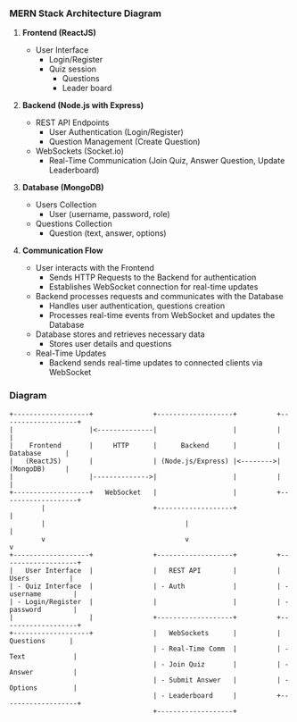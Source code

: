 ###  MERN Stack Architecture Diagram
1. **Frontend (ReactJS)**
    - User Interface
        - Login/Register
        - Quiz session
            + Questions
            + Leader board

2. **Backend (Node.js with Express)**
    - REST API Endpoints
        - User Authentication (Login/Register)
        - Question Management (Create Question)
    - WebSockets (Socket.io)
        - Real-Time Communication (Join Quiz, Answer Question, Update Leaderboard)

3. **Database (MongoDB)**
    - Users Collection
        - User (username, password, role)
    - Questions Collection
        - Question (text, answer, options)

4. **Communication Flow**
    - User interacts with the Frontend
        - Sends HTTP Requests to the Backend for authentication
        - Establishes WebSocket connection for real-time updates
    - Backend processes requests and communicates with the Database
        - Handles user authentication, questions creation
        - Processes real-time events from WebSocket and updates the Database
    - Database stores and retrieves necessary data
        - Stores user details and questions
    - Real-Time Updates
        - Backend sends real-time updates to connected clients via WebSocket

### Diagram

```
+-------------------+               +-------------------+          +-------------------+
|                   |<--------------|                   |          |                   |
|    Frontend       |     HTTP      |      Backend      |          |     Database      |
|   (ReactJS)       |               | (Node.js/Express) |<-------->|     (MongoDB)     |
|                   |-------------->|                   |          |                   |
+-------------------+   WebSocket   |                   |          +-------------------+
        |                           +-------------------+                   |
        |                                   |                               |
        v                                   v                               v
+-------------------+               +-------------------+          +-------------------+
|   User Interface  |               |   REST API        |          |    Users          |
| - Quiz Interface  |               | - Auth            |          | - username        |
| - Login/Register  |               |                   |          | - password        |
|                   |               +-------------------+          +-------------------+
+-------------------+               |   WebSockets      |          |    Questions      |
                                    | - Real-Time Comm  |          | - Text            |
                                    | - Join Quiz       |          | - Answer          |
                                    | - Submit Answer   |          | - Options         |
                                    | - Leaderboard     |          +-------------------+
                                    +-------------------+
```
